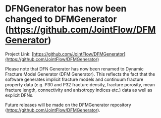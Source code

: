 # DFNGenerator has now been changed to DFMGenerator (https://github.com/JointFlow/DFMGenerator)
Project Link: [https://github.com/JointFlow/DFMGenerator](https://github.com/JointFlow/DFMGenerator)

Please note that DFN Generator has now been renamed to Dynamic Fracture Model Generator (DFM Generator). This reflects the fact that the software generates implicit fracture models and continuum fracture property data (e.g. P30 and P32 fracture density, fracture porosity, mean fracture length, connectivity and anisotropy indices etc.) data as well as explicit DFNs.

Future releases will be made on the DFMGenerator repository (https://github.com/JointFlow/DFMGenerator).
